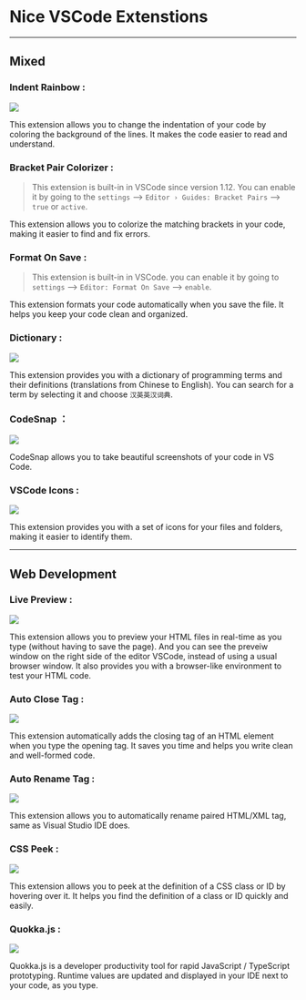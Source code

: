 # Nice VSCode Extenstions

--- 

## Mixed

### Indent Rainbow :

<div class="center"><img src="https://imagebank-0.oss-cn-beijing.aliyuncs.com/VS-PicGo/Nice VSCode Extenstions--2024-06-27-00-00-06.png"/></div>

This extension allows you to change the indentation of your code by coloring the background of the lines. It makes the code easier to read and understand.

### Bracket Pair Colorizer :

> This extension is built-in in VSCode since version 1.12. You can enable it by going to the `settings` --> `Editor › Guides: Bracket Pairs` --> `true` or `active`.

This extension allows you to colorize the matching brackets in your code, making it easier to find and fix errors.

### Format On Save :

> This extension is built-in in VSCode. you can enable it by going to `settings` --> `Editor: Format On Save` --> `enable`.

This extension formats your code automatically when you save the file. It helps you keep your code clean and organized.



### Dictionary :

<div class="center"><img src="https://imagebank-0.oss-cn-beijing.aliyuncs.com/VS-PicGo/Nice VSCode Extenstions--2024-06-27-00-35-58.png"/></div>

This extension provides you with a dictionary of programming terms and their definitions (translations from Chinese to English). You can search for a term by selecting it and choose `汉英英汉词典`.

### CodeSnap ：

<div class="center"><img src="https://imagebank-0.oss-cn-beijing.aliyuncs.com/VS-PicGo/Nice VSCode Extenstions--2024-06-27-00-40-43.png"/></div>

CodeSnap allows you to take beautiful screenshots of your code in VS Code.

### VSCode Icons :

<div class="center"><img src="https://imagebank-0.oss-cn-beijing.aliyuncs.com/VS-PicGo/Nice VSCode Extenstions--2024-06-27-00-45-46.png"/></div>


This extension provides you with a set of icons for your files and folders, making it easier to identify them.

--- 

## Web Development

### Live Preview :

<div class="center"><img src="https://imagebank-0.oss-cn-beijing.aliyuncs.com/VS-PicGo/Nice VSCode Extenstions--2024-06-26-23-51-15.png"/></div>

This extension allows you to preview your HTML files in real-time as you type (without having to save the page).
And you can see the preveiw window on the right side of the editor VSCode, instead of using a usual browser window. It also provides you with a browser-like environment to test your HTML code.

### Auto Close Tag :

<div class="center"><img src="https://imagebank-0.oss-cn-beijing.aliyuncs.com/VS-PicGo/Nice VSCode Extenstions--2024-06-27-00-33-06.png"/></div>

This extension automatically adds the closing tag of an HTML element when you type the opening tag. It saves you time and helps you write clean and well-formed code.

### Auto Rename Tag :

<div class="center"><img src="https://imagebank-0.oss-cn-beijing.aliyuncs.com/VS-PicGo/Nice VSCode Extenstions--2024-06-27-00-34-38.png"/></div>

This extension allows you to automatically rename paired HTML/XML tag, same as Visual Studio IDE does.

### CSS Peek :

<div class="center"><img src="https://imagebank-0.oss-cn-beijing.aliyuncs.com/VS-PicGo/Nice VSCode Extenstions--2024-06-27-00-29-16.png"/></div>


This extension allows you to peek at the definition of a CSS class or ID by hovering over it. It helps you find the definition of a class or ID quickly and easily.

### Quokka.js :

<div class="center"><img src="https://imagebank-0.oss-cn-beijing.aliyuncs.com/VS-PicGo/Nice VSCode Extenstions--2024-06-27-00-37-28.png"/></div>

Quokka.js is a developer productivity tool for rapid JavaScript / TypeScript prototyping. Runtime values are updated and displayed in your IDE next to your code, as you type.